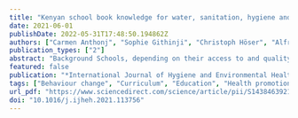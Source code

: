```yaml
---
title: "Kenyan school book knowledge for water, sanitation, hygiene and health education interventions: Disconnect, integration or opportunities?"
date: 2021-06-01
publishDate: 2022-05-31T17:48:50.194862Z
authors: ["Carmen Anthonj", "Sophie Githinji", "Christoph Höser", "Alfred Stein", "Justine Blanford", "Valentina Grossi"]
publication_types: ["2"]
abstract: "Background Schools, depending on their access to and quality of water, sanitation and hygiene (WASH) and the implementation of healthy behaviours, can be critical for the control and spread of many infectious diseases, including COVID-19. Schools provide opportunities for pupils to learn about the importance of hygiene and WASH-related practice, and build healthy habits and skills, with beneficial medium- and long-term consequences particularly in low- and middle-income countries: reducing pupils' absenteeism due to diseases, promoting physical, mental and social health, and improving learning outcomes. WASH services alone are often not sufficient and need to be combined with educational programmes. As pupils disseminate their acquired health-promoting knowledge to their (extended) families, improved WASH provisions and education in schools have beneficial effects also on the community. International organisations frequently roll out interventions in schools to improve WASH services and, in some cases, train pupils and teachers on safe WASH behaviours. How such interventions relate to local school education on WASH, health promotion and disease prevention knowledge, whether and how such knowledge and school books are integrated into WASH education interventions in schools, are knowledge gaps we fill. Methods We analyzed how Kenyan primary school science text book content supports WASH and health education by a book review including books used from class 1 through class 8, covering the age range from 6 to 13 years. We then conducted a rapid literature review of combined WASH interventions that included a behaviour change or educational component, and a rapid review of international policy guidance documents to contextualise the results and understand the relevance of books and school education for WASH interventions implemented by international organisations. We conducted a content analysis based on five identified thematic categories, including drinking water, sanitation, hygiene, environmental hygiene & health promotion and disease risks, and mapped over time the knowledge about WASH and disease prevention. Results The books comprehensively address drinking water issues, including sources, quality, treatment, safe storage and water conservation; risks and transmission pathways of various waterborne (Cholera, Typhoid fever), water-based (Bilharzia), vector-related (Malaria) and other communicable diseases (Tuberculosis); and the importance of environmental hygiene and health promotion. The content is broadly in line with internationally recommended WASH topics and learning objectives. Gaps remain on personal hygiene and handwashing, including menstrual hygiene, sanitation education, and related health risks and disease exposures. The depth of content varies greatly over time and across the different classes. Such locally available education materials already used in schools were considered by none of the WASH education interventions in the considered intervention studies. Conclusions The thematic gaps/under-representations in books that we identified, namely sanitation, hygiene and menstrual hygiene education, are all high on the international WASH agenda, and need to be filled especially now, in the context of the current COVID-19 pandemic. Disconnects exist between school book knowledge and WASH education interventions, between policy and implementation, and between theory and practice, revealing missed opportunities for effective and sustainable behaviour change, and underlining the need for better integration. Considering existing local educational materials and knowledge may facilitate the buy-in and involvement of teachers and school managers in strengthening education and implementing improvements. We suggest opportunities for future research, behaviour change interventions and decision-making to improve WASH in schools."
featured: false
publication: "*International Journal of Hygiene and Environmental Health*"
tags: ["Behaviour change", "Curriculum", "Education", "Health promotion", "Sub-Saharan Africa", "WASH"]
url_pdf: "https://www.sciencedirect.com/science/article/pii/S1438463921000717"
doi: "10.1016/j.ijheh.2021.113756"
---
```


